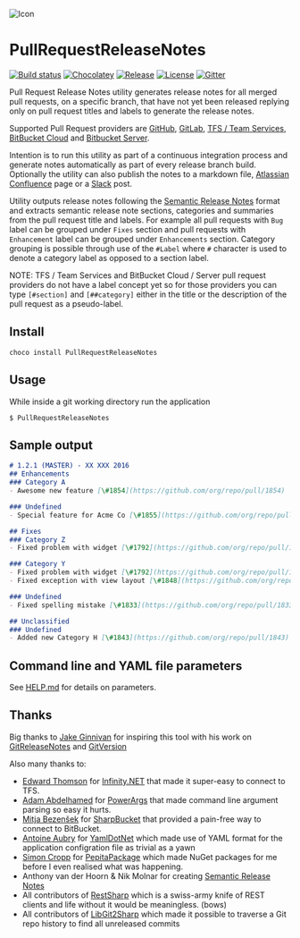 ![Icon](https://raw.github.com/jasminsehic/PullRequestReleaseNotes/master/logo.png)

PullRequestReleaseNotes
=======================

[![Build status](https://ci.appveyor.com/api/projects/status/github/jasminsehic/pullrequestreleasenotes?svg=true)](https://ci.appveyor.com/project/jasminsehic/unreleasedgithubhistory)
[![Chocolatey](https://img.shields.io/chocolatey/vpre/PullRequestReleaseNotes.svg)](https://chocolatey.org/packages/PullRequestReleaseNotes)
[![Release](https://img.shields.io/github/release/jasminsehic/PullRequestReleaseNotes.svg)]()
[![License](https://img.shields.io/github/license/jasminsehic/PullRequestReleaseNotes.svg)]()
[![Gitter](https://badges.gitter.im/jasminsehic/PullRequestReleaseNotes.svg)](https://gitter.im/jasminsehic/PullRequestReleaseNotes?utm_source=badge&utm_medium=badge&utm_campaign=pr-badge)

Pull Request Release Notes utility generates release notes for all merged pull requests, on a specific branch, that have not yet been released replying only on pull request titles and labels to generate the release notes. 

Supported Pull Request providers are [GitHub](https://github.com/), [GitLab](https://gitlab.com/), [TFS / Team Services](https://www.visualstudio.com/en-us/products/visual-studio-team-services-vs.aspx), [BitBucket Cloud](https://bitbucket.org/) and [Bitbucket Server](https://www.atlassian.com/software/bitbucket/download). 

Intention is to run this utility as part of a continuous integration process and generate notes automatically as part of every release branch build. Optionally the utility can also publish the notes to a markdown file, [Atlassian Confluence](https://www.atlassian.com/software/confluence) page or a [Slack](https://slack.com/) post. 

Utility outputs release notes following the [Semantic Release Notes](http://www.semanticreleasenotes.org/) format and extracts semantic release note sections, categories and summaries from the pull request title and labels. For example all pull requests with `Bug` label can be grouped under `Fixes` section and pull requests with `Enhancement` label can be grouped under `Enhancements` section. Category grouping is possible through use of the `#Label` where `#` character is used to denote a category label as opposed to a section label.

NOTE: TFS / Team Services and BitBucket Cloud / Server pull request providers do not have a label concept yet so for those providers you can type `[#section]` and `[##category]` either in the title or the description of the pull request as a pseudo-label.

## Install

    choco install PullRequestReleaseNotes
    
## Usage

While inside a git working directory run the application

    $ PullRequestReleaseNotes

## Sample output

```markdown
# 1.2.1 (MASTER) - XX XXX 2016
## Enhancements
### Category A
- Awesome new feature [\#1854](https://github.com/org/repo/pull/1854)

### Undefined
- Special feature for Acme Co [\#1855](https://github.com/org/repo/pull/1855)

## Fixes
### Category Z
- Fixed problem with widget [\#1792](https://github.com/org/repo/pull/1792)

### Category Y
- Fixed problem with widget [\#1792](https://github.com/org/repo/pull/1792)
- Fixed exception with view layout [\#1848](https://github.com/org/repo/pull/1848)

### Undefined
- Fixed spelling mistake [\#1833](https://github.com/org/repo/pull/1833)

## Unclassified
### Undefined
- Added new Category H [\#1843](https://github.com/org/repo/pull/1843)
```

## Command line and YAML file parameters
See [HELP.md](https://github.com/jasminsehic/PullRequestReleaseNotes/master/HELP.md) for details on parameters.

## Thanks
Big thanks to [Jake Ginnivan](http://jake.ginnivan.net/) for inspiring this tool with his work on [GitReleaseNotes](https://github.com/GitTools/GitReleaseNotes) and [GitVersion](https://github.com/GitTools/GitVersion)

Also many thanks to:
- [Edward Thomson](https://github.com/ethomson) for [Infinity.NET](https://github.com/ethomson/infinity.net) that made it super-easy to connect to TFS. 
- [Adam Abdelhamed](https://github.com/adamabdelhamed) for [PowerArgs](https://github.com/adamabdelhamed/PowerArgs) that made command line argument parsing so easy it hurts.
- [Mitja Bezenšek](https://github.com/MitjaBezensek) for [SharpBucket](https://github.com/MitjaBezensek/SharpBucket) that provided a pain-free way to connect to BitBucket.
- [Antoine Aubry](https://github.com/aaubry) for [YamlDotNet](https://github.com/aaubry/YamlDotNet) which made use of YAML format for the application configration file as trivial as a yawn
- [Simon Cropp](https://github.com/SimonCropp) for [PepitaPackage](https://github.com/SimonCropp/Pepita) which made NuGet packages for me before I even realised what was happening.
- Anthony van der Hoorn & Nik Molnar for creating [Semantic Release Notes](http://www.semanticreleasenotes.org/)
- All contributors of [RestSharp](https://github.com/restsharp/RestSharp) which is a swiss-army knife of REST clients and life without it would be meaningless. (bows)
- All contributors of [LibGit2Sharp](https://github.com/libgit2/libgit2sharp) which made it possible to traverse a Git repo history to find all unreleased commits
